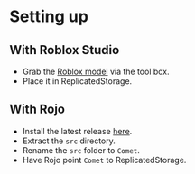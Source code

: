 # Setting up

## With Roblox Studio

- Grab the [Roblox model](https://www.roblox.com/library/7557538677/Comet) via the tool box.
- Place it in ReplicatedStorage.

## With Rojo

- Install the latest release [here](https://github.com/angrybino/Comet/releases).
- Extract the `src` directory.
- Rename the `src` folder to `Comet`.
- Have Rojo point `Comet` to ReplicatedStorage.